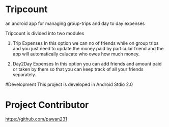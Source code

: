 # Tripcount
an android app for managing group-trips and day to day expenses

Tripcount is divided into two modules

1. Trip Expenses 
In this option we can no of friends while on group trips and you just need to update the money paid by particular friend and the app will automatically calucate who owes how much money.

2. Day2Day Expenses
In this option you can add friends and amount paid or taken by them so that you can keep track of all your friends separately.

#Development
This project is developed in Android Stdio 2.0

# Project Contributor
https://github.com/pawan231 
